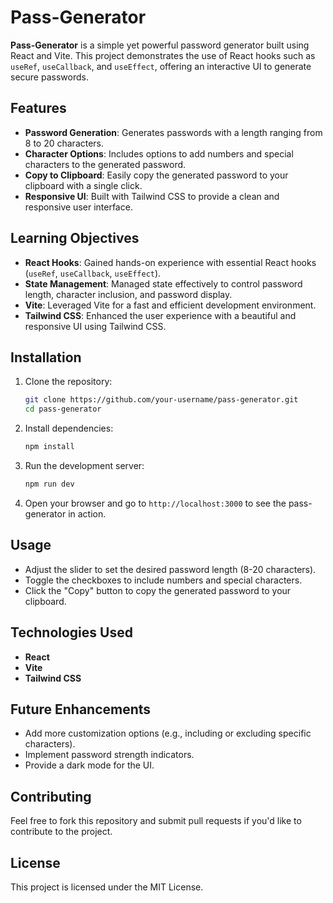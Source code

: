 # Pass-Generator

**Pass-Generator** is a simple yet powerful password generator built using React and Vite. This project demonstrates the use of React hooks such as `useRef`, `useCallback`, and `useEffect`, offering an interactive UI to generate secure passwords.

## Features

- **Password Generation**: Generates passwords with a length ranging from 8 to 20 characters.
- **Character Options**: Includes options to add numbers and special characters to the generated password.
- **Copy to Clipboard**: Easily copy the generated password to your clipboard with a single click.
- **Responsive UI**: Built with Tailwind CSS to provide a clean and responsive user interface.

## Learning Objectives

- **React Hooks**: Gained hands-on experience with essential React hooks (`useRef`, `useCallback`, `useEffect`).
- **State Management**: Managed state effectively to control password length, character inclusion, and password display.
- **Vite**: Leveraged Vite for a fast and efficient development environment.
- **Tailwind CSS**: Enhanced the user experience with a beautiful and responsive UI using Tailwind CSS.

## Installation

1. Clone the repository:
    ```bash
    git clone https://github.com/your-username/pass-generator.git
    cd pass-generator
    ```

2. Install dependencies:
    ```bash
    npm install
    ```

3. Run the development server:
    ```bash
    npm run dev
    ```

4. Open your browser and go to `http://localhost:3000` to see the pass-generator in action.

## Usage

- Adjust the slider to set the desired password length (8-20 characters).
- Toggle the checkboxes to include numbers and special characters.
- Click the "Copy" button to copy the generated password to your clipboard.

## Technologies Used

- **React**
- **Vite**
- **Tailwind CSS**

## Future Enhancements

- Add more customization options (e.g., including or excluding specific characters).
- Implement password strength indicators.
- Provide a dark mode for the UI.

## Contributing

Feel free to fork this repository and submit pull requests if you'd like to contribute to the project.

## License

This project is licensed under the MIT License.
